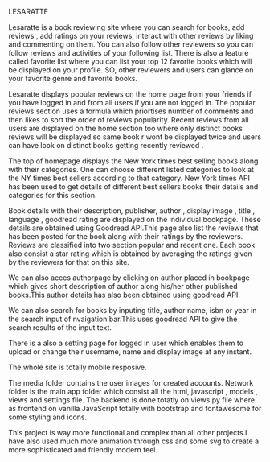LESARATTE


Lesaratte is a book reviewing site where you can search for books, add reviews , add ratings on your reviews, interact with other reviews by liking and commenting on them. You can also follow other reviewers so you can follow reviews and activities of your following list. There is also a feature called favorite list where you can list your top 12 favorite books which will be displayed on your profile. SO, other reviewers and users can glance on your favorite genre and favorite books. 

Lesaratte  displays popular reviews on the home page from your friends if you have  logged in and from all users if you are not logged in.
The popular reviews section uses a formula which priortises number of comments and then likes to sort the order of reviews popularity. Recent reviews from all users are displayed on the home section too where only distinct books reviews will be displayed so same book r wont be displayed twice and users can have look on distinct books getting recently reviewed .

The top of homepage displays the New York times best selling books along with their categories. One can choose different listed categories to look at the NY times best sellers according to that category. New York times API has been used to get details of different best sellers books their details and  categories for this section.

Book details with their description, publisher, author , display image , title , language , goodread rating are displayed on the individual bookpage. These details are obtained using Goodread API.This page also list the reviews that has been posted for the book along with their ratings by the reviewers. Reviews are classified into two section popular and recent one. Each book also consist a star rating which is obtained by averaging the ratings given by the reviewers for that on this site.

We can also acces authorpage by clicking on author placed in bookpage which gives short description of author along his/her other published books.This author details has also  been obtained using goodread API.

We can also search for books by inputing title, author name, isbn or year in the search input of nvaigation bar.This uses goodread API to give the search results of the input text.

There is a also a setting page for logged in user which enables them to upload or change their username, name and display image at any instant.

The whole site is totally mobile resposive.


The media folder contains the user images for created accounts. Network folder is the main app folder which consist all the html, javascript , models , views and settings file. The backend is done totatly on views.py file where as frontend on vanilla JavaScript totally with bootstrap and fontawesome for some styling and icons.

This project is way more functional and complex than all other projects.I have also used much more animation through css and some svg to create a more sophisticated and friendly modern feel. 